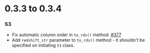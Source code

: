 # 0.3.3 to 0.3.4


### S3
- Fix automatic column order in `to_rds()` method. [#377](https://github.com/kfk/grizly/issues/377)
- Add `redshift_str` parameter to `to_rds()` method - it shouldn't be specified on initiating `S3` class.
